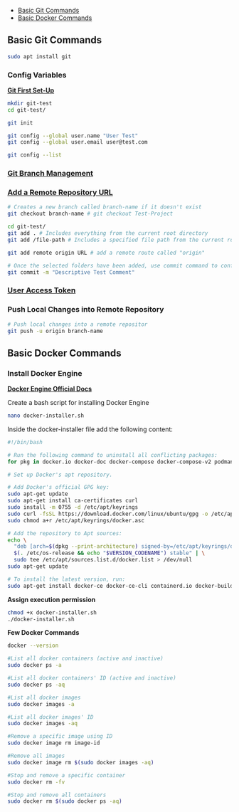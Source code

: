 - [Basic Git Commands](#basic-git-commands)
- [Basic Docker Commands](#basic-docker-commands)


## Basic Git Commands

```bash
sudo apt install git
```

### Config Variables

**[Git First Set-Up](https://git-scm.com/book/es/v2/Inicio---Sobre-el-Control-de-Versiones-Configurando-Git-por-primera-vez)**

```bash
mkdir git-test
cd git-test/

git init

git config --global user.name "User Test"
git config --global user.email user@test.com

git config --list
```

### [Git Branch Management](https://www.hostinger.es/tutoriales/como-usar-git-branch)
### [Add a Remote Repository URL](https://www.atlassian.com/es/git/tutorials/syncing)

```bash
# Creates a new branch called branch-name if it doesn't exist
git checkout branch-name # git checkout Test-Project

cd git-test/
git add . # Includes everything from the current root directory
git add /file-path # Includes a specified file path from the current root directory

git add remote origin URL # add a remote route called "origin"

# Once the selected folders have been added, use commit command to confirm changes
git commit -m "Descriptive Test Comment"

```

### [User Access Token](https://desarrolloweb.com/articulos/autenticar-github-personal-access-token)

### Push Local Changes into Remote Repository

```bash
# Push local changes into a remote repositor
git push -u origin branch-name 
```

## Basic Docker Commands

### Install Docker Engine

**[Docker Engine Official Docs](https://docs.docker.com/engine/install/ubuntu/)**

Create a bash script for installing Docker Engine

```bash
nano docker-installer.sh
```

Inside the docker-installer file add the following content:

```bash
#!/bin/bash

# Run the following command to uninstall all conflicting packages:
for pkg in docker.io docker-doc docker-compose docker-compose-v2 podman-docker containerd runc; do sudo apt-get remove $pkg; done

# Set up Docker's apt repository.

# Add Docker's official GPG key:
sudo apt-get update
sudo apt-get install ca-certificates curl
sudo install -m 0755 -d /etc/apt/keyrings
sudo curl -fsSL https://download.docker.com/linux/ubuntu/gpg -o /etc/apt/keyrings/docker.asc
sudo chmod a+r /etc/apt/keyrings/docker.asc

# Add the repository to Apt sources:
echo \
  "deb [arch=$(dpkg --print-architecture) signed-by=/etc/apt/keyrings/docker.asc] https://download.docker.com/linux/ubuntu \
  $(. /etc/os-release && echo "$VERSION_CODENAME") stable" | \
  sudo tee /etc/apt/sources.list.d/docker.list > /dev/null
sudo apt-get update

# To install the latest version, run:
sudo apt-get install docker-ce docker-ce-cli containerd.io docker-buildx-plugin docker-compose-plugin
```

**Assign execution permission**

```bash
chmod +x docker-installer.sh
./docker-installer.sh
```

**Few Docker Commands**
```bash
docker --version

#List all docker containers (active and inactive)
sudo docker ps -a

#List all docker containers' ID (active and inactive)
sudo docker ps -aq

#List all docker images
sudo docker images -a

#List all docker images' ID 
sudo docker images -aq

#Remove a specific image using ID
sudo docker image rm image-id

#Remove all images
sudo docker image rm $(sudo docker images -aq)

#Stop and remove a specific container
sudo docker rm -fv

#Stop and remove all containers
sudo docker rm $(sudo docker ps -aq)
```


